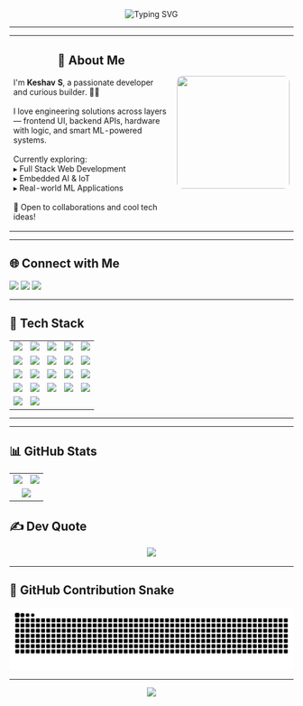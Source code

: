 <!-- Header Typing Animation -->
<div align="center">
  <img src="https://readme-typing-svg.herokuapp.com?font=Press+Start+2P&duration=3000&pause=1000&color=B46CFF&center=true&vCenter=true&width=600&lines=Hey+I'm+Keshav+S;Fullstack+Dev+%7C+ML+%26+IoT+Enthusiast;Welcome+to+my+GitHub+space+%F0%9F%92%AB" alt="Typing SVG" />

</div>

---

<table>
  <tr>
    <td width="65%">
      <h2 align="center">💫 About Me</h2>
      <p>
        I'm <strong>Keshav S</strong>, a passionate developer and curious builder. 👨‍💻<br><br>
        I love engineering solutions across layers — frontend UI, backend APIs, hardware with logic, and smart ML-powered systems.<br><br>
        Currently exploring:<br>
        ▸ Full Stack Web Development<br>
        ▸ Embedded AI & IoT<br>
        ▸ Real-world ML Applications<br><br>
        🤝 Open to collaborations and cool tech ideas!
      </p>
    </td>
    <td align="center">
      <img src="https://media3.giphy.com/media/FcqKy4Kj7XOK0hCW4g/giphy.gif" width="200px" height="200px" style="border-radius:10px;" />
    </td>
  </tr>
</table>

---

## 🌐 Connect with Me  
<p>
  <a href="mailto:kodewithkeshav@gmail.com"><img src="https://img.shields.io/badge/Gmail-D14836?style=for-the-badge&logo=gmail&logoColor=white"/></a>
  <a href="https://instagram.com/_.keshav1023.___"><img src="https://img.shields.io/badge/Instagram-%23E4405F.svg?style=for-the-badge&logo=Instagram&logoColor=white"/></a>
  <a href="https://linkedin.com/in/keshav-s-545345266"><img src="https://img.shields.io/badge/LinkedIn-%230077B5.svg?style=for-the-badge&logo=linkedin&logoColor=white"/></a>
</p>

---

## 🧰 Tech Stack

<table>
  <tr>
    <td><img src="https://img.shields.io/badge/C-%2300599C.svg?style=for-the-badge&logo=c&logoColor=white"/></td>
    <td><img src="https://img.shields.io/badge/C++-%2300599C.svg?style=for-the-badge&logo=c%2B%2B&logoColor=white"/></td>
    <td><img src="https://img.shields.io/badge/Python-3670A0?style=for-the-badge&logo=python&logoColor=ffdd54"/></td>
    <td><img src="https://img.shields.io/badge/Java-%23ED8B00.svg?style=for-the-badge&logo=openjdk&logoColor=white"/></td>
    <td><img src="https://img.shields.io/badge/Dart-%230175C2.svg?style=for-the-badge&logo=dart&logoColor=white"/></td>
  </tr>
  <tr>
    <td><img src="https://img.shields.io/badge/HTML5-%23E34F26.svg?style=for-the-badge&logo=html5&logoColor=white"/></td>
    <td><img src="https://img.shields.io/badge/CSS3-%231572B6.svg?style=for-the-badge&logo=css3&logoColor=white"/></td>
    <td><img src="https://img.shields.io/badge/JavaScript-%23323330.svg?style=for-the-badge&logo=javascript&logoColor=%23F7DF1E"/></td>
    <td><img src="https://img.shields.io/badge/React-%2320232a.svg?style=for-the-badge&logo=react&logoColor=%2361DAFB"/></td>
    <td><img src="https://img.shields.io/badge/Flutter-%2302569B.svg?style=for-the-badge&logo=Flutter&logoColor=white"/></td>
  </tr>
  <tr>
    <td><img src="https://img.shields.io/badge/Node.js-6DA55F?style=for-the-badge&logo=node.js&logoColor=white"/></td>
    <td><img src="https://img.shields.io/badge/Express.js-%23404d59.svg?style=for-the-badge&logo=express&logoColor=%2361DAFB"/></td>
    <td><img src="https://img.shields.io/badge/MongoDB-%234ea94b.svg?style=for-the-badge&logo=mongodb&logoColor=white"/></td>
    <td><img src="https://img.shields.io/badge/MySQL-4479A1.svg?style=for-the-badge&logo=mysql&logoColor=white"/></td>
    <td><img src="https://img.shields.io/badge/Firebase-a08021?style=for-the-badge&logo=firebase&logoColor=ffcd34"/></td>
  </tr>
  <tr>
    <td><img src="https://img.shields.io/badge/TailwindCSS-%2338B2AC.svg?style=for-the-badge&logo=tailwind-css&logoColor=white"/></td>
    <td><img src="https://img.shields.io/badge/Bootstrap-%238511FA.svg?style=for-the-badge&logo=bootstrap&logoColor=white"/></td>
    <td><img src="https://img.shields.io/badge/OpenCV-%23white.svg?style=for-the-badge&logo=opencv&logoColor=white"/></td>
    <td><img src="https://img.shields.io/badge/TensorFlow-%23FF6F00.svg?style=for-the-badge&logo=TensorFlow&logoColor=white"/></td>
    <td><img src="https://img.shields.io/badge/Numpy-%23013243.svg?style=for-the-badge&logo=numpy&logoColor=white"/></td>
  </tr>
  <tr>
    <td><img src="https://img.shields.io/badge/Pandas-%23150458.svg?style=for-the-badge&logo=pandas&logoColor=white"/></td>
    <td><img src="https://img.shields.io/badge/Matplotlib-%23ffffff.svg?style=for-the-badge&logo=Matplotlib&logoColor=black"/></td>
  </tr>
</table>

---

---

## 📊 GitHub Stats  

<div align="center">

  <table>
    <tr>
      <td align="center" width="50%">
        <img src="https://github-readme-stats.vercel.app/api?username=kodewithkeshav&show_icons=true&theme=tokyonight&hide_border=false&count_private=true" width="95%" />
      </td>
      <td align="center" width="50%">
        <img src="https://nirzak-streak-stats.vercel.app/?user=kodewithkeshav&theme=tokyonight&hide_border=false" width="95%" />
      </td>
    </tr>
    <tr>
      <td colspan="2" align="center">
        <img src="https://github-readme-activity-graph.vercel.app/graph?username=kodewithkeshav&theme=react-dark&bg_color=0d1117&hide_border=true&area=true&custom_title=My%20Contribution%20Graph&area_color=00f7ff&color=00f7ff&line=00f7ff&point=ffffff" width="100%"/>
      </td>
    </tr>
  </table>

</div>

## ✍️ Dev Quote
<p align="center">
  <img src="https://quotes-github-readme.vercel.app/api?type=horizontal&theme=radical"/>
</p>

---

## 🐍 GitHub Contribution Snake

  <source media="(prefers-color-scheme: dark)" srcset="https://raw.githubusercontent.com/KodeWithKeshav/KodeWithKeshav/output/github-snake-dark.svg" />
  <source media="(prefers-color-scheme: light)" srcset="https://raw.githubusercontent.com/KodeWithKeshav/KodeWithKeshav/output/github-snake.svg" />
  <img alt="GitHub Snake Animation" src="https://raw.githubusercontent.com/KodeWithKeshav/KodeWithKeshav/output/github-snake.svg" />


---

<p align="center">
  <img src="https://capsule-render.vercel.app/api?type=waving&color=gradient&height=100&section=footer"/>
</p>
